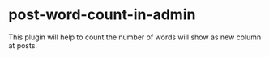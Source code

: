 # post-word-count-in-admin
This plugin will help to count the number of words will show as new column at posts.
